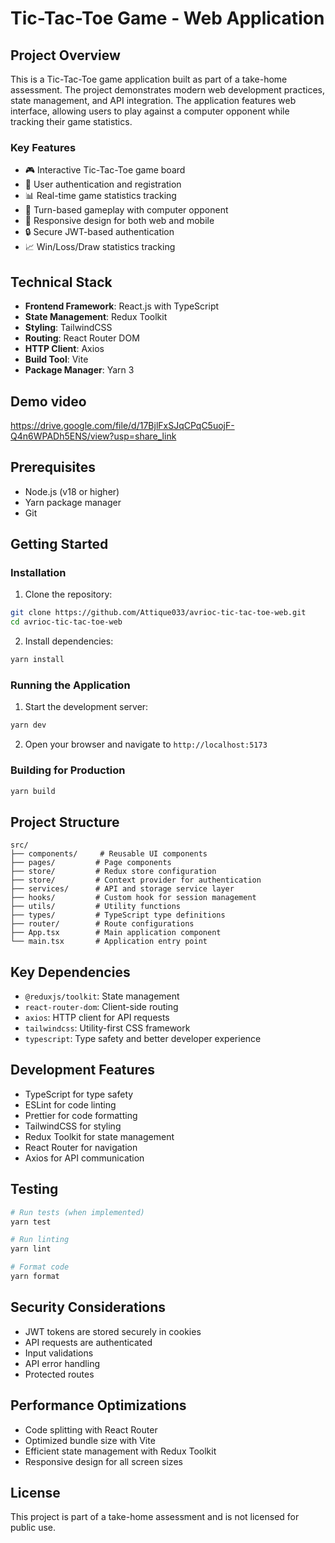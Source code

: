 # Tic-Tac-Toe Game - Web Application

## Project Overview

This is a Tic-Tac-Toe game application built as part of a take-home assessment. The project demonstrates
modern web development practices, state management, and API integration. The application features web
interface, allowing users to play against a computer opponent while tracking their game statistics.

### Key Features

- 🎮 Interactive Tic-Tac-Toe game board
- 👤 User authentication and registration
- 📊 Real-time game statistics tracking
- 🔄 Turn-based gameplay with computer opponent
- 📱 Responsive design for both web and mobile
- 🔒 Secure JWT-based authentication
- 📈 Win/Loss/Draw statistics tracking

## Technical Stack

- **Frontend Framework**: React.js with TypeScript
- **State Management**: Redux Toolkit
- **Styling**: TailwindCSS
- **Routing**: React Router DOM
- **HTTP Client**: Axios
- **Build Tool**: Vite
- **Package Manager**: Yarn 3

## Demo video

https://drive.google.com/file/d/17BjlFxSJqCPqC5uojF-Q4n6WPADh5ENS/view?usp=share_link

## Prerequisites

- Node.js (v18 or higher)
- Yarn package manager
- Git

## Getting Started

### Installation

1. Clone the repository:

```bash
git clone https://github.com/Attique033/avrioc-tic-tac-toe-web.git
cd avrioc-tic-tac-toe-web
```

2. Install dependencies:

```bash
yarn install
```

### Running the Application

1. Start the development server:

```bash
yarn dev
```

2. Open your browser and navigate to `http://localhost:5173`

### Building for Production

```bash
yarn build
```

## Project Structure

```
src/
├── components/     # Reusable UI components
├── pages/         # Page components
├── store/         # Redux store configuration
├── store/         # Context provider for authentication
├── services/      # API and storage service layer
├── hooks/         # Custom hook for session management
├── utils/         # Utility functions
├── types/         # TypeScript type definitions
├── router/        # Route configurations
├── App.tsx        # Main application component
└── main.tsx       # Application entry point
```

## Key Dependencies

- `@reduxjs/toolkit`: State management
- `react-router-dom`: Client-side routing
- `axios`: HTTP client for API requests
- `tailwindcss`: Utility-first CSS framework
- `typescript`: Type safety and better developer experience

## Development Features

- TypeScript for type safety
- ESLint for code linting
- Prettier for code formatting
- TailwindCSS for styling
- Redux Toolkit for state management
- React Router for navigation
- Axios for API communication

## Testing

```bash
# Run tests (when implemented)
yarn test

# Run linting
yarn lint

# Format code
yarn format
```

## Security Considerations

- JWT tokens are stored securely in cookies
- API requests are authenticated
- Input validations
- API error handling
- Protected routes

## Performance Optimizations

- Code splitting with React Router
- Optimized bundle size with Vite
- Efficient state management with Redux Toolkit
- Responsive design for all screen sizes

## License

This project is part of a take-home assessment and is not licensed for public use.
